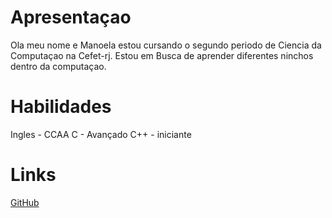 # Apresentaçao
Ola meu nome e Manoela estou cursando o segundo periodo de Ciencia da Computaçao na Cefet-rj. Estou em Busca de aprender diferentes ninchos dentro da computaçao.

# Habilidades
Ingles - CCAA 
C - Avançado
C++ - iniciante

# Links
[GitHub](https://github.com/Man0ela)